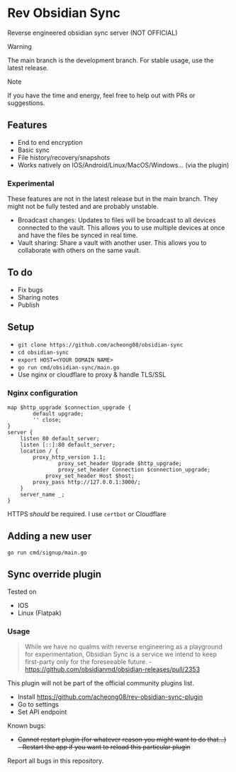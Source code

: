 # Rev Obsidian Sync

Reverse engineered obsidian sync server (NOT OFFICIAL)

> [!WARNING]
> The main branch is the development branch. For stable usage, use the latest release.

> [!NOTE]
> If you have the time and energy, feel free to help out with PRs or suggestions.

## Features

- End to end encryption
- Basic sync
- File history/recovery/snapshots
- Works natively on IOS/Android/Linux/MacOS/Windows... (via the plugin)

### Experimental

These features are not in the latest release but in the main branch. They might not be fully tested and are probably unstable.

- Broadcast changes: Updates to files will be broadcast to all devices connected to the vault. This allows you to use multiple devices at once and have the files be synced in real time.
- Vault sharing: Share a vault with another user. This allows you to collaborate with others on the same vault.

## To do

- Fix bugs
- Sharing notes
- Publish

## Setup

- `git clone https://github.com/acheong08/obsidian-sync`
- `cd obsidian-sync`
- `export HOST=<YOUR DOMAIN NAME>`
- `go run cmd/obsidian-sync/main.go`
- Use nginx or cloudflare to proxy & handle TLS/SSL

### Nginx configuration

```nginx
map $http_upgrade $connection_upgrade {
        default upgrade;
        '' close;
}
server {
	listen 80 default_server;
	listen [::]:80 default_server;
	location / {
		proxy_http_version 1.1;
            	proxy_set_header Upgrade $http_upgrade;
            	proxy_set_header Connection $connection_upgrade;
           	proxy_set_header Host $host;
		proxy_pass http://127.0.0.1:3000/;
	}
	server_name _;
}
```

HTTPS _should_ be required. I use `certbot` or Cloudflare

## Adding a new user

`go run cmd/signup/main.go`

## Sync override plugin

Tested on

- IOS
- Linux (Flatpak)

### Usage

> While we have no qualms with reverse engineering as a playground for experimentation, Obsidian Sync is a service we intend to keep first-party only for the foreseeable future. - https://github.com/obsidianmd/obsidian-releases/pull/2353

This plugin will not be part of the official community plugins list.

- Install https://github.com/acheong08/rev-obsidian-sync-plugin
- Go to settings
- Set API endpoint

Known bugs:

- ~~Cannot restart plugin (for whatever reason you might want to do that...) - Restart the app if you want to reload this particular plugin~~

Report all bugs in this repository.
